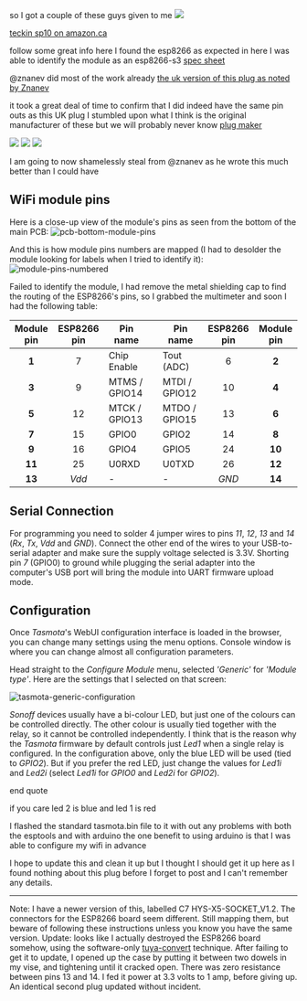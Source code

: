 so I got a couple of these guys given to me 
![](https://images-na.ssl-images-amazon.com/images/I/51mTgHIhufL._SL1001_.jpg)

[teckin sp10 on amazon.ca](https://www.amazon.ca/dp/B07FQMVW45/?coliid=IFFUFMWD4KEHL&colid=RXUNLV481TPQ&psc=0&ref_=lv_ov_lig_dp_it)

follow some great info here 
I found the esp8266 as expected in here I was able to identify the module as an esp8266-s3
[spec sheet](https://fccid.io/2AKBPESP8266-S3/User-Manual/User-Manual-3594791.html)

@znanev did most of the work already 
[the uk version of this plug as noted by Znanev](Hyleton-313-Smart-Plug.md)

it took a great deal of time to confirm that I did indeed have the same pin outs as this UK plug
I stumbled upon what I think is the original manufacturer of these but we will probably never know
[plug maker](http://en.hysiry.com/)

![](http://www.bobcat.ca/stuff/PICS/sp10/20181124_172106.jpg)
![](http://www.bobcat.ca/stuff/PICS/sp10/20181125_003621.jpg)
![](http://www.bobcat.ca/stuff/PICS/sp10/20181124_192606.jpg)

I am going to now shamelessly steal from @znanev as he wrote this much better than I could have 

## WiFi module pins

Here is a close-up view of the module's pins as seen from the bottom of the main PCB:
![pcb-bottom-module-pins](https://znanev.github.io/images/hyleton-313/pcb-bottom-module-pins.jpg "module pins")

And this is how module pins numbers are mapped (I had to desolder the module looking for labels when I tried to identify it):
![module-pins-numbered](https://znanev.github.io/images/hyleton-313/module-pins-numbered.jpg "module pins")

Failed to identify the module, I had remove the metal shielding cap to find the routing of the ESP8266's pins, so I grabbed the multimeter and soon I had the following table:

|Module pin	|ESP8266 pin|Pin name		|| Pin name		|ESP8266 pin|Module pin|
|:---------:|:---------:|-------------|---|------------|:---------:|:--------:|
|**1**		|7		|Chip Enable		||Tout (ADC)	|6		|**2**		|
|**3**		|9			|MTMS / GPIO14	||MTDI / GPIO12	|10			|**4**		|
|**5**		|12			|MTCK / GPIO13	||MTDO / GPIO15	|13			|**6**		|
|**7**		|15			|GPIO0			||GPIO2			|14			|**8**		|
|**9**		|16			|GPIO4			||GPIO5			|24			|**10**		|
|**11**		|25			|U0RXD			||U0TXD			|26			|**12**		|
|**13**		|*Vdd*		|- 				||-				|*GND*		|**14**		|

## Serial Connection
For programming you need to solder 4 jumper wires to pins *11*, *12*, *13* and *14* (*Rx*, *Tx*, *Vdd* and *GND*). Connect the other end of the wires to your USB-to-serial adapter and make sure the supply voltage selected is 3.3V. Shorting pin *7* (GPIO0) to ground while plugging the serial adapter into the computer's USB port will bring the module into UART firmware upload mode. 

## Configuration

Once *Tasmota*'s WebUI configuration interface is loaded in the browser, you can change many settings using the menu options. Console window is where you can change almost all configuration parameters.

Head straight to the *Configure Module* menu, selected *'Generic'* for *'Module type'*. Here are the settings that I selected on that screen:

![tasmota-generic-configuration](https://znanev.github.io/images/hyleton-313/tasmota-generic-configuration.jpg "Tasmota Generic configuration")

*Sonoff* devices usually have a bi-colour LED, but just one of the colours can be controlled directly. The other colour is usually tied together with the relay, so it cannot be controlled independently. I think that is the reason why the *Tasmota* firmware by default controls just *Led1* when a single relay is configured. In the configuration above, only the blue LED will be used (tied to *GPIO2*). But if you prefer the red LED, just change the values for *Led1i* and *Led2i* (select *Led1i* for *GPIO0* and *Led2i* for *GPIO2*).

end quote 

if you care led 2 is blue and led 1 is red 

I flashed the standard tasmota.bin  file to it with out any problems with both the esptools and with arduino 
the one benefit to using arduino is that I was able to configure my wifi in advance

I hope to update this and clean it up but I thought I should get it up here as I found nothing about this plug before I forget to post and I can't remember any details.

***
Note: I have a newer version of this, labelled C7 HYS-X5-SOCKET_V1.2. The connectors for the ESP8266 board seem different. Still mapping them, but beware of following these instructions unless you know you have the same version. Update: looks like I actually destroyed the ESP8266 board somehow, using the software-only [tuya-convert](https://github.com/ct-Open-Source/tuya-convert) technique. After failing to get it to update, I opened up the case by putting it between two dowels in my vise, and tightening until it cracked open. There was zero resistance between pins 13 and 14. I fed it power at 3.3 volts to 1 amp, before giving up. An identical second plug updated without incident.

